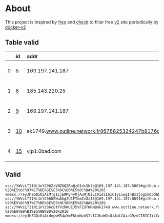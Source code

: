 
# About

This project is inspired by [free](https://github.com/freefq/free) and [check](https://github.com/yeahwu/check) to filter free [v2](https://github.com/v2fly/v2ray-core) site periodically by [docker-v2](https://hub.docker.com/r/v2ray/official)

    

## Table valid
|    | id                   | addr                                                                                            | cn             | cc   | isp               | ip              | chatgpt          |
|---:|:---------------------|:------------------------------------------------------------------------------------------------|:---------------|:-----|:------------------|:----------------|:-----------------|
|  0 | [5](config/5.json)   | 169.197.141.187                                                                                 | United States  | US   | AS-GLOBALTELEHOST | 169.197.141.187 | Yes (Region: US) |
|  1 | [8](config/8.json)   | 185.143.220.25                                                                                  | United States  | US   | AS-GLOBALTELEHOST | 169.197.141.187 | Yes (Region: US) |
|  2 | [9](config/9.json)   | 169.197.141.187                                                                                 | United States  | US   | AS-GLOBALTELEHOST | 169.197.141.187 | Yes (Region: US) |
|  3 | [10](config/10.json) | ak1749.www.outline.network.fr8678825324247b8176d59f83c30bd94d23d2e3ac5cd4a743bkwqeikvdyufr.cyou | United Kingdom | GB   | OVH SAS           | 145.239.6.202   | Yes (Region: GB) |
|  4 | [15](config/15.json) | vjp1.0bad.com                                                                                   |                |      |                   | 172.104.64.90   | Yes (Region: JP) |

## Valid
```
ss://YWVzLTI1Ni1nY206ZzVNZUQ2RnQzQ1dsSklk@169.197.141.187:5003#github.com/freefq%20-%20%E5%8C%97%E7%BE%8E%E5%9C%B0%E5%8C%BA%20%205
vmess://eyJhZGQiOiAiMTg1LjE0My4yMjAuMjUiLCAidiI6ICIyIiwgInBzIjogImdpdGh1Yi5jb20vZnJlZWZxIC0gXHU0ZmM0XHU3ZjU3XHU2NWFmICA4IiwgInBvcnQiOiA0NDMsICJpZCI6ICJmMjhlMzU0ZS1jMmQxLTQ5ODMtOWIwNy01YWNhZjFiM2IzZTUiLCAiYWlkIjogIjAiLCAibmV0IjogIndzIiwgInR5cGUiOiAiIiwgImhvc3QiOiAiIiwgInBhdGgiOiAiLzZlOUV0WjJkTCIsICJ0bHMiOiAidGxzIn0=
ss://YWVzLTI1Ni1nY206UENubkg2U1FTbmZvUzI3@169.197.141.187:8091#github.com/freefq%20-%20%E5%8C%97%E7%BE%8E%E5%9C%B0%E5%8C%BA%20%209
ss://YWVzLTI1Ni1nY206cEtFVzhKUEJ5VFZUTHRN@ak1749.www.outline.network.fr8678825324247b8176d59f83c30bd94d23d2e3ac5cd4a743bkwqeikvdyufr.cyou:4444#github.com/freefq%20-%20%E8%8B%B1%E5%9B%BD%20%2010
vmess://eyJhZGQiOiAidmpwMS4wYmFkLmNvbSIsICJhaWQiOiAwLCAiaG9zdCI6ICIiLCAiaWQiOiAiOTI3MDk0ZDMtZDY3OC00NzYzLTg1OTEtZTI0MGQwYmNhZTg3IiwgIm5ldCI6ICJ3cyIsICJwYXRoIjogIi9jaGF0IiwgInBvcnQiOiA0NDMsICJwcyI6ICJnaXRodWIuY29tL2ZyZWVmcSAtIFx1NjVlNVx1NjcyY1x1NGUxY1x1NGVhY0xpbm9kZVx1NjU3MFx1NjM2ZVx1NGUyZFx1NWZjMyAxNSIsICJ0bHMiOiAidGxzIiwgInR5cGUiOiAiYXV0byIsICJzZWN1cml0eSI6ICJhdXRvIiwgInNraXAtY2VydC12ZXJpZnkiOiB0cnVlLCAic25pIjogIiJ9
```

